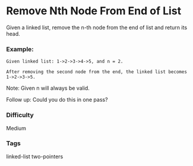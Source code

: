 # Remove Nth Node From End of List

Given a linked list, remove the n-th node from the end of list and return its
head.

### Example:

```
Given linked list: 1->2->3->4->5, and n = 2.

After removing the second node from the end, the linked list becomes 1->2->3->5.
```

Note:
Given n will always be valid.

Follow up:
Could you do this in one pass?

### Difficulty

Medium

### Tags

linked-list two-pointers